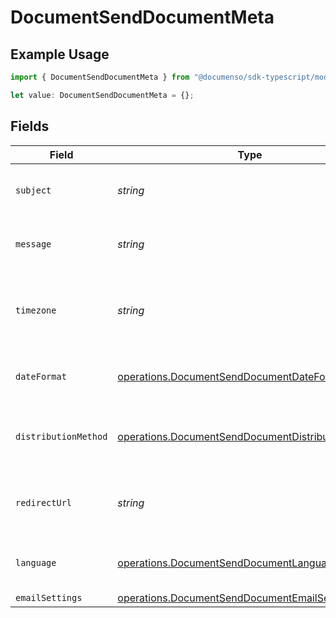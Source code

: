 # DocumentSendDocumentMeta

## Example Usage

```typescript
import { DocumentSendDocumentMeta } from "@documenso/sdk-typescript/models/operations";

let value: DocumentSendDocumentMeta = {};
```

## Fields

| Field                                                                                                                  | Type                                                                                                                   | Required                                                                                                               | Description                                                                                                            |
| ---------------------------------------------------------------------------------------------------------------------- | ---------------------------------------------------------------------------------------------------------------------- | ---------------------------------------------------------------------------------------------------------------------- | ---------------------------------------------------------------------------------------------------------------------- |
| `subject`                                                                                                              | *string*                                                                                                               | :heavy_minus_sign:                                                                                                     | The subject of the email that will be sent to the recipients.                                                          |
| `message`                                                                                                              | *string*                                                                                                               | :heavy_minus_sign:                                                                                                     | The message of the email that will be sent to the recipients.                                                          |
| `timezone`                                                                                                             | *string*                                                                                                               | :heavy_minus_sign:                                                                                                     | The timezone to use for date fields and signing the document. Example Etc/UTC, Australia/Melbourne                     |
| `dateFormat`                                                                                                           | [operations.DocumentSendDocumentDateFormat](../../models/operations/documentsenddocumentdateformat.md)                 | :heavy_minus_sign:                                                                                                     | The date format to use for date fields and signing the document.                                                       |
| `distributionMethod`                                                                                                   | [operations.DocumentSendDocumentDistributionMethod](../../models/operations/documentsenddocumentdistributionmethod.md) | :heavy_minus_sign:                                                                                                     | The distribution method to use when sending the document to the recipients.                                            |
| `redirectUrl`                                                                                                          | *string*                                                                                                               | :heavy_minus_sign:                                                                                                     | The URL to which the recipient should be redirected after signing the document.                                        |
| `language`                                                                                                             | [operations.DocumentSendDocumentLanguage](../../models/operations/documentsenddocumentlanguage.md)                     | :heavy_minus_sign:                                                                                                     | The language to use for email communications with recipients.                                                          |
| `emailSettings`                                                                                                        | [operations.DocumentSendDocumentEmailSettings](../../models/operations/documentsenddocumentemailsettings.md)           | :heavy_minus_sign:                                                                                                     | N/A                                                                                                                    |